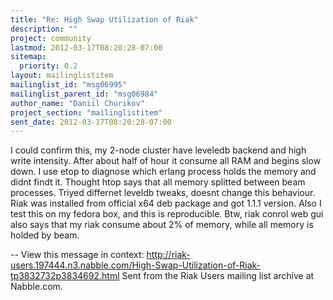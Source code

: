 ```yaml
---
title: "Re: High Swap Utilization of Riak"
description: ""
project: community
lastmod: 2012-03-17T08:20:28-07:00
sitemap:
  priority: 0.2
layout: mailinglistitem
mailinglist_id: "msg06995"
mailinglist_parent_id: "msg06984"
author_name: "Daniil Churikov"
project_section: "mailinglistitem"
sent_date: 2012-03-17T08:20:28-07:00
---
```



I could confirm this, my 2-node cluster have leveledb backend and high write
intensity. After about half of hour it consume all RAM and begins slow down.
I use etop to diagnose which erlang process holds the memory and didnt findt
it. Thought htop says that all memory splitted between beam processes.
Triyed differnet leveldb tweaks, doesnt change this behaviour. Riak was
installed from official x64 deb package and got 1.1.1 version. Also I test
this on my fedora box, and this is reproducible. 
Btw, riak conrol web gui also says that my riak consume about 2% of memory,
while all memory is holded by beam.

--
View this message in context: 
http://riak-users.197444.n3.nabble.com/High-Swap-Utilization-of-Riak-tp3832732p3834692.html
Sent from the Riak Users mailing list archive at Nabble.com.

